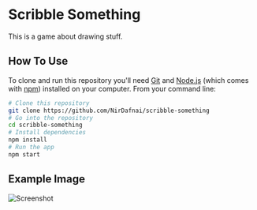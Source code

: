 # Scribble Something

This is a game about drawing stuff.

## How To Use

To clone and run this repository you'll need [Git](https://git-scm.com) and [Node.js](https://nodejs.org/en/download/) (which comes with [npm](http://npmjs.com)) installed on your computer. From your command line:

```bash
# Clone this repository
git clone https://github.com/NirDafnai/scribble-something
# Go into the repository
cd scribble-something
# Install dependencies
npm install
# Run the app
npm start
```
## Example Image

![Screenshot](https://user-images.githubusercontent.com/1783640/52285429-f8462a00-296e-11e9-9014-d5b4b523af86.png)